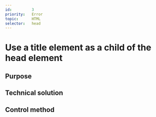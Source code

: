 ```yaml
---
id:         3
priority:   Error
topic:      HTML
selector:   head
---
```


# Use a title element as a child of the head element
## Purpose

## Technical solution

## Control method

